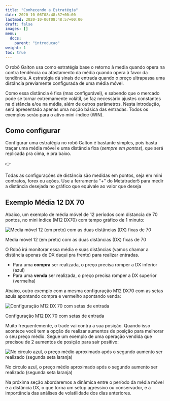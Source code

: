 ```yaml
---
title: "Conhecendo a Estratégia"
date: 2020-10-06T08:48:57+00:00
lastmod: 2020-10-06T08:48:57+00:00
draft: false
images: []
menu:
  docs:
    parent: "introducao"
weight: 1
toc: true
---
```


O robô Galton usa como estratégia base o retorno à media quando opera na contra tendência ou afastamento da média quando opera à favor da tendência. A estratégia dá sinais de entrada quando o preço ultrapassa uma distância previamente configurada de uma média móvel.

Como essa distância é fixa (mas configurável), e sabendo que o mercado pode se tornar extremamente volátil, se faz necessário ajustes constantes na distância e/ou na média, além de outros parâmetros. Nesta introdução, será apresentado apenas uma noção básica das entradas. Todos os exemplos serão para o ativo mini-índice (WIN).

## Como configurar

Configurar uma estratégia no robô Galton é bastante simples, pois basta traçar uma média móvel e uma distância fixa (*sempre em pontos*), que será replicada pra cima, e pra baixo.

<div class="alert alert-warning d-flex" role="alert">
    <div class="flex-shrink-1 alert-icon">👉</div>
    <p>Todas as configurações de distância são medidas em pontos, seja em mini contratos, forex ou ações. Use a ferramenta "+" do Metatrader5 para medir a distância desejada no gráfico que equivale ao valor que deseja</p>
</div>

## Exemplo Média 12 DX 70

Abaixo, um exemplo de média móvel de 12 períodos com distancia de 70 pontos, no mini índice (M12 DX70) com tempo gráfico de 1 minuto:

<div class="moldura">
    <img src="../../images/intro-01.png" alt="Media móvel 12 (em preto) com as duas distâncias (DX) fixas de 70">
    <p class="legenda">Media móvel 12 (em preto) com as duas distâncias (DX) fixas de 70</p>
</div>

O Robô irá monitorar essa média e suas distâncias (vamos chamar a distância apenas de DX daqui pra frente) para realizar entradas.

- Para uma **compra** ser realizada, o preço precisa romper a DX inferior (azul)
- Para uma **venda** ser realizada, o preço precisa romper a DX superior (vermelha)

Abaixo, outro exemplo com a mesma configuração M12 DX70 com as setas azuis apontando compra e vermelho apontando venda:

<div class="moldura">
    <img src="../../images/intro-02.png" alt="Configuração M12 DX 70 com setas de entrada">
    <p class="legenda">Configuração M12 DX 70 com setas de entrada</p>
</div>

Muito frequentemente, o trade vai contra a sua posição. Quando isso acontece você tem a opção de realizar aumentos de posição para melhorar o seu preço médio. Segue um exemplo de uma operação vendida que precisou de 2 aumentos de posição para sair positivo:

<div class="moldura">
    <img src="../../images/intro-03.png" alt="No círculo azul, o preço médio aproximado após o segundo aumento ser realizado (segunda seta laranja)">
    <p class="legenda">No círculo azul, o preço médio aproximado após o segundo aumento ser realizado (segunda seta laranja)</p>
</div>


Na próxima seção abordaremos a dinâmica entre o período da média móvel e a distância DX, o que torna um setup agressivo ou conservador, e a importância das análises de volatilidade dos dias anteriores.